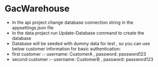 # GacWarehouse
*  In the api project change database connection string in the appsettings.json file
*  In the data project run Update-Database command to create the database 
*  Database will be seeded with dummy data for test , so you can use below customer information for basic authentication:
* first customer :- username: CustomerA , password: password123
* second customer :- username: CustomerB , password: password123
